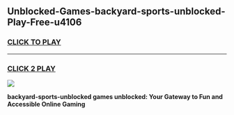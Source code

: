 
## Unblocked-Games-backyard-sports-unblocked-Play-Free-u4106
<h3>
<a href="https://premium76.site?title=backyard-sports-unblocked&ref=23A">CLICK TO PLAY</a></h3>
<hr>

<h3>
<a href="https://premium76.site?title=backyard-sports-unblocked&ref=23A">CLICK 2 PLAY</a>
  
</h3>

<a href="https://premium76.site?title=backyard-sports-unblocked&ref=23A"><img src="https://clearcache.store/games.png"></a>


**backyard-sports-unblocked games unblocked: Your Gateway to Fun and Accessible Online Gaming**
